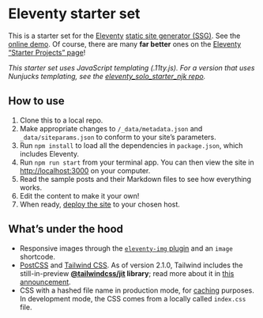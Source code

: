 # Eleventy starter set

This is a starter set for the [Eleventy](https://11ty.dev) [static site generator (SSG)](https://staticgen.com). See the [online demo](https://eleventy-solo-starter-alpha.vercel.app/). Of course, there are many **far better** ones on the [Eleventy “Starter Projects” page](https://www.11ty.dev/docs/starter/)!

*This starter set uses JavaScript templating (.11ty.js). For a version that uses Nunjucks templating, see the [eleventy_solo_starter_njk repo](https://github.com/brycewray/eleventy_solo_starter_njk).*

## How to use

1. Clone this to a local repo.
2. Make appropriate changes to `/_data/metadata.json` and `_data/siteparams.json` to conform to your site’s parameters.
3. Run `npm install` to load all the dependencies in `package.json`, which includes Eleventy.
4. Run `npm run start` from your terminal app. You can then view the site in [http://localhost:3000](http://localhost:3000) on your computer.
5. Read the sample posts and their Markdown files to see how everything works.
6. Edit the content to make it your own!
7. When ready, [deploy the site](https://www.11ty.dev/docs/tutorials/#put-it-on-the-web) to your chosen host.

## What’s under the hood

- Responsive images through the [`eleventy-img` plugin](https://www.11ty.dev/docs/plugins/image/) and an `image` shortcode.
- [PostCSS](https://postcss.org) and [Tailwind CSS](https://tailwindcss.com). As of version 2.1.0, Tailwind includes the still-in-preview **[@tailwindcss/jit](https://github.com/tailwindlabs/tailwindcss-jit) library**; read more about it in [this announcement](https://blog.tailwindcss.com/just-in-time-the-next-generation-of-tailwind-css).
- CSS with a hashed file name in production mode, for [caching](https://web.dev/love-your-cache/) purposes. In development mode, the CSS comes from a locally called `index.css` file.